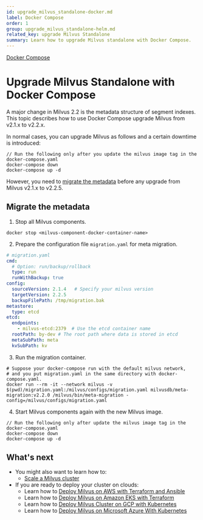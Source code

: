 ```yaml
---
id: upgrade_milvus_standalone-docker.md
label: Docker Compose
order: 1
group: upgrade_milvus_standalone-helm.md
related_key: upgrade Milvus Standalone
summary: Learn how to upgrade Milvus standalone with Docker Compose.
---
```


<div class="tab-wrapper"><a href="upgrade_milvus_standalone-docker.md" class='active '>Docker Compose</a></div>

# Upgrade Milvus Standalone with Docker Compose

A major change in Milvus 2.2 is the metadata structure of segment indexes. This topic describes how to use Docker Compose upgrade Milvus from v2.1.x to v2.2.x.

In normal cases, you can upgrade Milvus as follows and a certain downtime is introduced:

```shell
// Run the following only after you update the milvus image tag in the docker-compose.yaml
docker-compose down
docker-compose up -d
```

However, you need to [migrate the metadata](#Migrate-the-metadata) before any upgrade from Milvus v2.1.x to v2.2.5.

## Migrate the metadata

1. Stop all Milvus components.

```
docker stop <milvus-component-docker-container-name>
```

2. Prepare the configuration file `migration.yaml` for meta migration.

```yaml
# migration.yaml
cmd:
  # Option: run/backup/rollback
  type: run
  runWithBackup: true
config:
  sourceVersion: 2.1.4   # Specify your milvus version
  targetVersion: 2.2.5
  backupFilePath: /tmp/migration.bak
metastore:
  type: etcd
etcd:
  endpoints:
    - milvus-etcd:2379  # Use the etcd container name
  rootPath: by-dev # The root path where data is stored in etcd
  metaSubPath: meta
  kvSubPath: kv
```

3. Run the migration container.

```
# Suppose your docker-compose run with the default milvus network,
# and you put migration.yaml in the same directory with docker-compose.yaml.
docker run --rm -it --network milvus -v $(pwd)/migration.yaml:/milvus/configs/migration.yaml milvusdb/meta-migration:v2.2.0 /milvus/bin/meta-migration -config=/milvus/configs/migration.yaml
```

4. Start Milvus components again with the new Milvus image.

```shell
// Run the following only after update the milvus image tag in the docker-compose.yaml
docker-compose down
docker-compose up -d
```

## What's next
- You might also want to learn how to:
  - [Scale a Milvus cluster](scaleout.md)
- If you are ready to deploy your cluster on clouds:
  - Learn how to [Deploy Milvus on AWS with Terraform and Ansible](aws.md)
  - Learn how to [Deploy Milvus on Amazon EKS with Terraform](eks.md)
  - Learn how to [Deploy Milvus Cluster on GCP with Kubernetes](gcp.md)
  - Learn how to [Deploy Milvus on Microsoft Azure With Kubernetes](azure.md)

